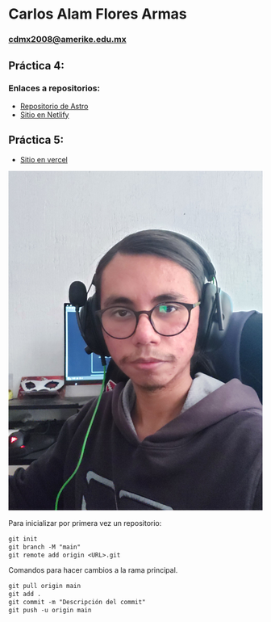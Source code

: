 # Carlos Alam Flores Armas
### cdmx2008@amerike.edu.mx

## Práctica 4:
### Enlaces a repositorios:
- [Repositorio de Astro](https://github.com/NegligentWhale7/Astro-Sitio-SO)
- [Sitio en Netlify](https://keen-conkies-b0f92f.netlify.app/)

## Práctica 5:
- [Sitio en vercel](https://astro-sitio-so.vercel.app/)


![Alam](Images/alam.jpg)

Para inicializar por primera vez un repositorio: 
```
git init 
git branch -M "main"
git remote add origin <URL>.git
```

Comandos para hacer cambios a la rama principal.
```
git pull origin main
git add .
git commit -m "Descripción del commit"
git push -u origin main 
```

